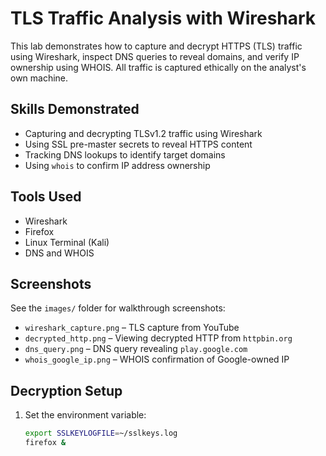 # TLS Traffic Analysis with Wireshark

This lab demonstrates how to capture and decrypt HTTPS (TLS) traffic using Wireshark, inspect DNS queries to reveal domains, and verify IP ownership using WHOIS. All traffic is captured ethically on the analyst's own machine.

## Skills Demonstrated
- Capturing and decrypting TLSv1.2 traffic using Wireshark
- Using SSL pre-master secrets to reveal HTTPS content
- Tracking DNS lookups to identify target domains
- Using `whois` to confirm IP address ownership

## Tools Used
- Wireshark
- Firefox
- Linux Terminal (Kali)
- DNS and WHOIS

## Screenshots
See the `images/` folder for walkthrough screenshots:
- `wireshark_capture.png` – TLS capture from YouTube
- `decrypted_http.png` – Viewing decrypted HTTP from `httpbin.org`
- `dns_query.png` – DNS query revealing `play.google.com`
- `whois_google_ip.png` – WHOIS confirmation of Google-owned IP

## Decryption Setup
1. Set the environment variable:
   ```bash
   export SSLKEYLOGFILE=~/sslkeys.log
   firefox &
